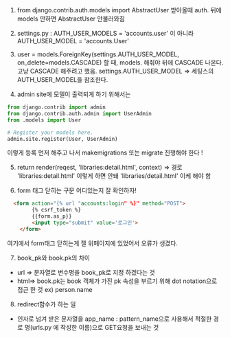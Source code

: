 1. from django.contrib.auth.models import AbstractUser 받아올때 
auth. 뒤에 models 안하면 AbstractUser 안불러와짐


2. settings.py :  AUTH_USER_MODELS = 'accounts.user' 이 아니라 
                  AUTH_USER_MODEL = 'accounts.User'


3.   user = models.ForeignKey(settings.AUTH_USER_MODEL, on_delete=models.CASCADE) 할 때,
     models. 해줘야 뒤에 CASCADE 나온다. 고냥 CASCADE 해주려고 했음.
     settings.AUTH_USER_MODEL => 세팅스의 AUTH_USER_MODEL을 참조한다. 


4. admin site에 모델이 출력되게 하기 위해서는 
```python
from django.contrib import admin
from django.contrib.auth.admin import UserAdmin
from .models import User

# Register your models here.
admin.site.register(User, UserAdmin)
```
이렇게 등록 먼저 해주고 나서 makemigrations 또는 migrate 진행해야 한다 !

5.  return render(reqest, 'libraries:detail.html', context)
 => 경로 'libraries:detail.html' 이렇게 하면 안돼
        'libraries/detail.html' 이케 해야 함


6. form 태그 닫히는 구문 어디있는지 잘 확인하자!
```html
  <form action="{% url "accounts:login" %}" method="POST">
        {% csrf_token %}
        {{form.as_p}}
        <input type="submit" value='로그인'> 
    </form>
```
여기에서 form태그 닫히는게 젤 위페이지에 있었어서 오류가 생겼다.

7. book_pk와 book.pk의 차이
- url => 문자열로 변수명을 book_pk로 지정 하겠다는 것
- html=> book.pk는 book 객체가 가진 pk 속성을 부르기 위해 dot notation으로 접근 한 것 ex) person.name

8. redirect함수가 하는 일 
- 인자로 넘겨 받은 문자열을 app_name : pattern_name으로 사용해서
적절한 경로 명(urls.py 에 작성한 이름)으로 GET요청을 보내는 것